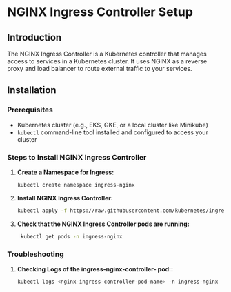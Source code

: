 # NGINX Ingress Controller Setup

## Introduction

The NGINX Ingress Controller is a Kubernetes controller that manages access to services in a Kubernetes cluster. It uses NGINX as a reverse proxy and load balancer to route external traffic to your services.

## Installation

### Prerequisites

- Kubernetes cluster (e.g., EKS, GKE, or a local cluster like Minikube)
- `kubectl` command-line tool installed and configured to access your cluster

### Steps to Install NGINX Ingress Controller

1. **Create a Namespace for Ingress:**

   ```bash
   kubectl create namespace ingress-nginx
   ````
2. **Install NGINX Ingress Controller:**

   ```bash
   kubectl apply -f https://raw.githubusercontent.com/kubernetes/ingress-nginx/controller-v1.12.0/deploy/static/provider/aws/deploy.yaml
   ````
3. **Check that the NGINX Ingress Controller pods are running:**

   ```bash
    kubectl get pods -n ingress-nginx
   ````

 ### Troubleshooting ###

1. **Checking Logs of the ingress-nginx-controller- pod::**

   ```bash
   kubectl logs <nginx-ingress-controller-pod-name> -n ingress-nginx
   ````
